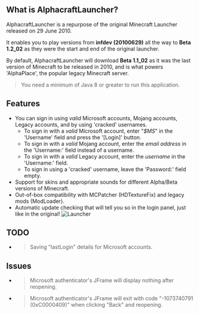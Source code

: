 ## What is AlphacraftLauncher?
AlphacraftLauncher is a repurpose of the original Minecraft Launcher released on 29 June 2010.

It enables you to play versions from **infdev (20100629)** all the way to **Beta 1.2_02** as they were the start and end of the original launcher.

By default, AlphacraftLauncher will download **Beta 1.1_02** as it was the last version of Minecraft to be released in 2010, and is what powers 'AlphaPlace', the popular legacy Minecraft server.

> You need a minimum of Java 8 or greater to run this application.

## Features
- You can sign in using *valid* Microsoft accounts, Mojang accounts, Legacy accounts, and by using 'cracked' usernames.
  - To sign in with a *valid* Microsoft account, enter "*$MS*" in the 'Username' field and press the '[Login]' button.
  - To sign in with a *valid* Mojang account, enter the *email address* in the 'Username:' field instead of a username.
  - To sign in with a *valid* Legacy account, enter the *username* in the 'Username:' field.
  - To sign in using a 'cracked' username, leave the 'Password:' field empty.
- Support for skins and appropriate sounds for different Alpha/Beta versions of Minecraft.
- Out-of-box compatibility with MCPatcher (HDTextureFix) and legacy mods (ModLoader).
- Automatic update checking that will tell you so in the login panel, just like in the original!
![Launcher](https://i.imgur.com/CNB25rv.png)

## TODO
- >Saving "lastLogin" details for Microsoft accounts.

## Issues
- >Microsoft authenticator's JFrame will display nothing after reopening.
- >Microsoft authenticator's JFrame will exit with code "-1073740791 (0xC0000409)" when clicking "Back" and reopening.
